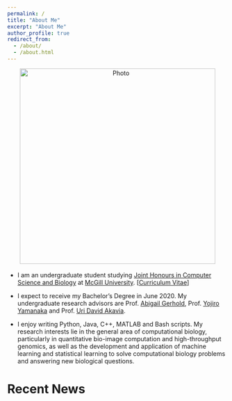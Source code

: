```yaml
---
permalink: /
title: "About Me"
excerpt: "About Me"
author_profile: true
redirect_from:
  - /about/
  - /about.html
---
```


<p align="center">
  <img src="https://yifanzhao.github.io/files/yifnzhao_profile.JPG?raw=true" alt="Photo" style="width: 450px;"/>
</p>


* I am an undergraduate student studying [Joint Honours in Computer Science and Biology](http://biology.mcgill.ca/undergrad/jointmajor_compbiol.html) at [McGill University](https://mcgill.ca/). [[Curriculum Vitae](http://yifnzhao.github.io./files/yifanzhao_cv.pdf)]

* I expect to receive my Bachelor’s Degree in June 2020. My undergraduate research advisors are Prof. [Abigail Gerhold](https://www.gerholdlab.net/people), Prof. [Yojiro Yamanaka](https://mcgillgcrc.com/research/members/yamanaka) and Prof. [Uri David Akavia](https://www.mcgill.ca/biochemistry/about-us/department/faculty-members/uri-david-akavia).

* I enjoy writing Python, Java, C++, MATLAB and Bash scripts. My research interests lie in the general area of computational biology, particularly in quantitative bio-image computation and high-throughput genomics, as well as the development and application of machine learning and statistical learning to solve computational biology problems and answering new biological questions.

# Recent News
